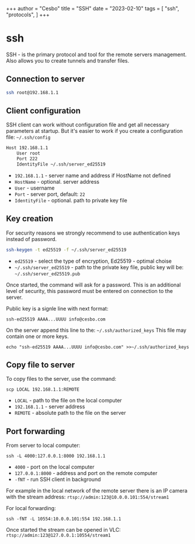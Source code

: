 +++
author = "Cesbo"
title = "SSH"
date = "2023-02-10"
tags = [
    "ssh",
    "protocols",
]
+++
# ssh

SSH - is the primary protocol and tool for the remote servers management.
Also allows you to create tunnels and transfer files.

## Connection to server

```sh
ssh root@192.168.1.1
```

## Client configuration

SSH client can work without configuration file and get all necessary parameters at startup.
But it's easier to work if you create a configuration file: `~/.ssh/config`

```sh
Host 192.168.1.1
    User root
    Port 222
    IdentityFile ~/.ssh/server_ed25519
```

- `192.168.1.1` - server name and address if HostName not defined
- `HostName` - optional. server address
- `User` - username
- `Port` - server port, default: `22`
- `IdentityFile` - optional. path to private key file

## Key creation

For security reasons we strongly recommend to use authentication keys instead of password.

```sh
ssh-keygen -t ed25519 -f ~/.ssh/server_ed25519
```

- `ed25519` - select the type of encryption, Ed25519 - optimal choise
- `~/.ssh/server_ed25519` - path to the private key file, public key will be: `~/.ssh/server_ed25519.pub`

Once started, the command will ask for a password. This is an additional level of security,
this password must be entered on connection to the server.

Public key is a signle line with next format:

```
ssh-ed25519 AAAA...UUUU info@cesbo.com
```

On the server append this line to the: `~/.ssh/authorized_keys` This file may contain one or more keys.

```
echo "ssh-ed25519 AAAA...UUUU info@cesbo.com" >>~/.ssh/authorized_keys
```

## Copy file to server

To copy files to the server, use the command:

```
scp LOCAL 192.168.1.1:REMOTE
```

- `LOCAL` - path to the file on the local computer
- `192.168.1.1` - server address
- `REMOTE` - absolute path to the file on the server

## Port forwarding

From server to local computer:

```
ssh -L 4000:127.0.0.1:8000 192.168.1.1
```

- `4000` - port on the local computer
- `127.0.0.1:8000` - address and port on the remote computer
- `-fNT` - run SSH client in background

For example in the local network of the remote server there is an IP camera with the stream address: `rtsp://admin:123@10.0.0.101:554/stream1`

For local forwarding:

```
ssh -fNT -L 10554:10.0.0.101:554 192.168.1.1
```

Once started the stream can be opened in VLC: `rtsp://admin:123@127.0.0.1:10554/stream1`
